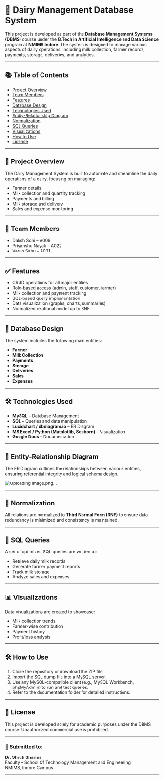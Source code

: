 # 🐄 Dairy Management Database System

This project is developed as part of the **Database Management Systems (DBMS)** course under the **B.Tech in Artificial Intelligence and Data Science** program at **NMIMS Indore**. The system is designed to manage various aspects of dairy operations, including milk collection, farmer records, payments, storage, deliveries, and analytics.

---

## 📚 Table of Contents

- [Project Overview](#project-overview)
- [Team Members](#team-members)
- [Features](#features)
- [Database Design](#database-design)
- [Technologies Used](#technologies-used)
- [Entity-Relationship Diagram](#entity-relationship-diagram)
- [Normalization](#normalization)
- [SQL Queries](#sql-queries)
- [Visualizations](#visualizations)
- [How to Use](#how-to-use)
- [License](#license)

---

## 🧠 Project Overview

The Dairy Management System is built to automate and streamline the daily operations of a dairy, focusing on managing:

- Farmer details
- Milk collection and quantity tracking
- Payments and billing
- Milk storage and delivery
- Sales and expense monitoring

---

## 👥 Team Members

- Daksh Soni – A009  
- Priyanshu Nayak – A022  
- Varun Sahu – A031  

---

## ✅ Features

- CRUD operations for all major entities
- Role-based access (admin, staff, customer, farmer)
- Milk collection and payment tracking
- SQL-based query implementation
- Data visualization (graphs, charts, summaries)
- Normalized relational model up to 3NF

---

## 🧱 Database Design

The system includes the following main entities:

- **Farmer**
- **Milk Collection**
- **Payments**
- **Storage**
- **Deliveries**
- **Sales**
- **Expenses**

---

## 🛠️ Technologies Used

- **MySQL** – Database Management  
- **SQL** – Queries and data manipulation  
- **Lucidchart / dbdiagram.io** – ER Diagram  
- **MS Excel / Python (Matplotlib, Seaborn)** – Visualization  
- **Google Docs** – Documentation  

---

## 🔗 Entity-Relationship Diagram

The ER Diagram outlines the relationships between various entities, ensuring referential integrity and logical schema design.

![Uploading image.png…]()

---

## 🧹 Normalization

All relations are normalized to **Third Normal Form (3NF)** to ensure data redundancy is minimized and consistency is maintained.

---

## 🧾 SQL Queries

A set of optimized SQL queries are written to:

- Retrieve daily milk records
- Generate farmer payment reports
- Track milk storage
- Analyze sales and expenses

---

## 📊 Visualizations

Data visualizations are created to showcase:

- Milk collection trends
- Farmer-wise contribution
- Payment history
- Profit/loss analysis

---

## 🛠️ How to Use

1. Clone the repository or download the ZIP file.
2. Import the SQL dump file into a MySQL server.
3. Use any MySQL-compatible client (e.g., MySQL Workbench, phpMyAdmin) to run and test queries.
4. Refer to the documentation folder for detailed instructions.

---

## 📄 License

This project is developed solely for academic purposes under the DBMS course. Unauthorized commercial use is prohibited.

---

### 📌 Submitted to:

**Dr. Shruti Sharma**  
Faculty – School Of Technology Management and Engineering  
NMIMS, Indore Campus

---

